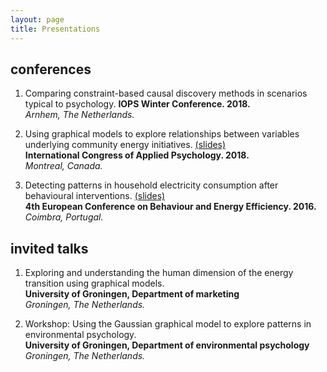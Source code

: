 ```yaml
---
layout: page
title: Presentations
---
```


## conferences
1.  Comparing constraint-based causal discovery methods in scenarios typical to psychology. 
**IOPS Winter Conference. 2018.**<br>*Arnhem, The Netherlands.*

2.  Using graphical models to explore relationships between variables underlying community energy initiatives. <a href="{{ site.github.repo }}/docs/presentations/nitinICAPFinal.pdf" target="_blank">(slides)</a><br>
**International Congress of Applied Psychology. 2018.**<br>*Montreal, Canada.*

3.  Detecting patterns in household electricity consumption after behavioural interventions. <a href="{{ site.github.repo }}/docs/presentations/nitinBEHAVE.html" target="_blank">(slides)</a><br>
**4th European Conference on Behaviour and Energy Efficiency. 2016.**<br>*Coimbra, Portugal.*


## invited talks

1. Exploring and understanding the human dimension of the energy transition using graphical models.<br>
**University of Groningen, Department of marketing**<br>*Groningen, The Netherlands.*

2. Workshop: Using the Gaussian graphical model to explore patterns in environmental psychology.<br>
**University of Groningen, Department of environmental psychology**<br>*Groningen, The Netherlands.*
